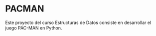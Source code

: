 # PACMAN
Este proyecto del curso Estructuras de Datos consiste en desarrollar el juego PAC-MAN en Python. 
